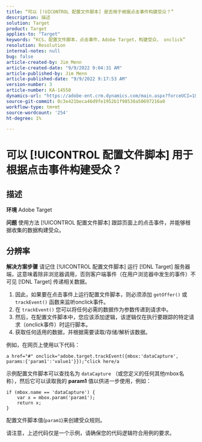 ```yaml
---
title: “可以 [!UICONTROL 配置文件脚本] 是否用于根据点击事件构建受众？”
description: 描述
solution: Target
product: Target
applies-to: "Target"
keywords: “KCS，配置文件脚本，点击事件，Adobe Target，构建受众， onclick”
resolution: Resolution
internal-notes: null
bug: false
article-created-by: Jim Menn
article-created-date: "9/9/2022 9:04:31 AM"
article-published-by: Jim Menn
article-published-date: "9/9/2022 9:17:53 AM"
version-number: 3
article-number: KA-14550
dynamics-url: "https://adobe-ent.crm.dynamics.com/main.aspx?forceUCI=1&pagetype=entityrecord&etn=knowledgearticle&id=c324ea64-1e30-ed11-9db1-0022480866ad"
source-git-commit: 0c3e421beca46d9fe1952b1f98538a50697216a0
workflow-type: tm+mt
source-wordcount: '254'
ht-degree: 1%

---
```


# 可以 [!UICONTROL 配置文件脚本] 用于根据点击事件构建受众？

## 描述


<b>环境</b>
Adobe Target

<b>问题</b>
使用方法 [!UICONTROL 配置文件脚本] 跟踪页面上的点击事件，并能够根据收集的数据构建受众。


## 分辨率


<b>解决方案步骤</b>
请记住 [!UICONTROL 配置文件脚本] 运行 [!DNL Target] 服务器端，这意味着除非浏览器调用，否则客户端事件（在用户浏览器中发生的事件）不可见 [!DNL Target] 传递相关数据。

1. 因此，如果要在点击事件上运行配置文件脚本，则必须添加 `getOffer()` 或 `trackEvent()` 函数来监听onclick事件。
2. 在 `trackEvent()` 您可以将任何必需的数据作为参数传递到请求中。
3. 然后，在配置文件脚本中，您应该添加逻辑，该逻辑仅在执行要跟踪的特定请求（onclick事件）时运行脚本。
4. 获取任何适用的数据，并根据需要读取/存储/解析该数据。


例如，在网页上使用以下代码：

`a href="#" onclick="adobe.target.trackEvent({mbox:'dataCapture', params:{'param1':'value1'}});"click here/a`

示例配置文件脚本可以查找名为 `dataCapture` （或您定义的任何其他mbox名称），然后它可以读取我的 <b>param1</b> 值以供进一步使用，例如：


```
if (mbox.name == 'dataCapture') {
    var x = mbox.param('param1'); 
    return x; 
}
```

配置文件脚本值(`param1`)来创建受众规则。

请注意，上述代码仅是一个示例，请确保您的代码逻辑符合用例的要求。
